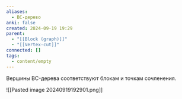 ```yaml
---
aliases:
  - ВС-дерево
anki: false
created: 2024-09-19 19:29
parent:
  - "[[Block (graph)]]"
  - "[[Vertex-cut]]"
connected: []
tags:
  - content/empty
---
```


Вершины BC-дерева соответствуют блокам и точкам сочленения.


![[Pasted image 20240919192901.png]]
